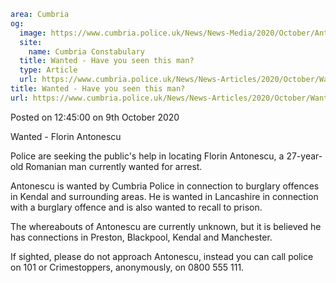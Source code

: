 ```yaml
area: Cumbria
og:
  image: https://www.cumbria.police.uk/News/News-Media/2020/October/Antonescujpg.jpg
  site:
    name: Cumbria Constabulary
  title: Wanted - Have you seen this man?
  type: Article
  url: https://www.cumbria.police.uk/News/News-Articles/2020/October/Wanted-Have-you-seen-this-man.aspx
title: Wanted - Have you seen this man?
url: https://www.cumbria.police.uk/News/News-Articles/2020/October/Wanted-Have-you-seen-this-man.aspx
```

Posted on 12:45:00 on 9th October 2020

Wanted - Florin Antonescu

Police are seeking the public's help in locating Florin Antonescu, a 27-year-old Romanian man currently wanted for arrest.

Antonescu is wanted by Cumbria Police in connection to burglary offences in Kendal and surrounding areas. He is wanted in Lancashire in connection with a burglary offence and is also wanted to recall to prison.

The whereabouts of Antonescu are currently unknown, but it is believed he has connections in Preston, Blackpool, Kendal and Manchester.

If sighted, please do not approach Antonescu, instead you can call police on 101 or Crimestoppers, anonymously, on 0800 555 111.
